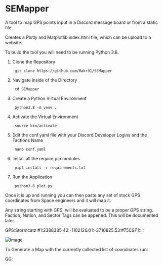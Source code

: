 # SEMapper
A tool to map GPS points input in a Discord message board or from a static file. 

Creates a Plotly and Matplotlib index.html file, which can be upload to a website.


To build the tool you will need to be running Python 3.8.


1) Clone the Repository 
    
      
        git clone https://github.com/Makr91/SEMapper
        
2) Navigate inside of the Directory
    
        
        cd SEMapper
        
3) Create a Python Virtual Environment

        
        python3.8 -m venv .
        
4) Activate the Virtual Environment

          
        source bin/activate
        
5) Edit the conf.yaml file with your Discord Developer Logins and the Factions Name
        
         
        nano conf.yaml
         
6) Install all the require pip modules
        
         
        pip3 install -r requirements.txt
          
7) Run the Application
        
          
        python3.8 plot.py
          

Once it is up and running you can then paste any set of stock GPS coordinates from Space engineers and it will map it. 

Any string starting with GPS: will be evaluated to be a proper GPS string. Faction, Nation, and Sector Tags can be appened. This will be documented later.

GPS:Stormcatz #1:2388385.42:-1102126.01:-3710825.53:#75C9F1::::

![image](https://user-images.githubusercontent.com/11012628/122722314-29211400-d237-11eb-8841-0dcf5edc1c69.png)


To Generate a Map with the currently collected list of cooridnates run:

GG:
